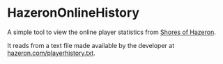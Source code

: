 # HazeronOnlineHistory

A simple tool to view the online player statistics from [Shores of Hazeron](https://hazeron.com/).

It reads from a text file made available by the developer at [hazeron.com/playerhistory.txt](https://hazeron.com/playerhistory.txt).
